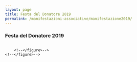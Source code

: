 ```yaml
---
layout: page
title: Festa del Donatore 2019
permalink: /manifestazioni-associative/manifestazione2019/
---
```


<!-- <script src="https://ajax.googleapis.com/ajax/libs/jquery/2.1.3/jquery.min.js"></script>
<script type="text/javascript" src='http://avis-bondeno.it/main.js'></script>
<script type="text/javascript" src='http://avis-bondeno.it/slick/slick.js'></script>
 -->

### Festa del Donatore 2019

<div class="carousel">
    <!-- <figure class="slider"> -->
        <!--</figure>-->
        <!--<figure>-->
            <div class=""><img src="/images/I1A2529_LR.jpg" alt></div>
        <!--</figure>-->
        <!--<figure>-->
            <div class=""><img src="/images/I1A2503_LR.jpg" alt></div>
        <!--</figure>-->
        <!--<figure>-->
            <div class=""><img src="/images/I1A2506_LR.jpg" alt></div>
        <!--</figure>-->
        <!--<figure>-->
            <div class=""><img src="/images/I1A2509_LR.jpg" alt></div>
        <!--</figure>-->
        <!--<figure>-->
            <div class=""><img src="/images/I1A2510_LR.jpg" alt></div>
        <!--</figure>-->
        <!--<figure>-->
            <div class=""><img src="/images/I1A2511_LR.jpg" alt></div>
        <!--</figure>-->
            <div class=""><img src="/images/I1A2513_LR.jpg" alt></div>
        <!--</figure>-->
        <!--<figure>-->
            <div class=""><img src="/images/I1A2514_LR.jpg" alt></div>
        <!--</figure>-->
        <!--<figure>-->
            <div class=""><img src="/images/I1A2517_LR.jpg" alt></div>
        <!--</figure>-->
        <!--<figure>-->
            <div class=""><img src="/images/I1A2518_LR.jpg" alt></div>
        <!--</figure>-->
        <!--<figure>-->
            <div class=""><img src="/images/I1A2522_LR.jpg" alt></div>
        <!--</figure>-->
        <!--<figure>-->
            <div class=""><img src="/images/I1A2524_LR.jpg" alt></div>
        <!--</figure>-->
        <!--<figure>-->
            <div class=""><img src="/images/I1A2525_LR.jpg" alt></div>
        <!--</figure>-->
        <!--<figure>-->
            <div class=""><img src="/images/I1A2530_LR.jpg" alt></div>
        <!--</figure>-->
        <!--<figure>-->
            <div class=""><img src="/images/I1A2531_LR.jpg" alt></div>
        <!--</figure>-->
        <!--<figure>-->
            <div class=""><img src="/images/I1A2535_LR.jpg" alt></div>
        <!--</figure>-->
        <!--<figure>-->
            <div class=""><img src="/images/I1A2537_LR.jpg" alt></div>
        <!--</figure>-->
        <!--<figure>-->
            <div class=""><img src="/images/I1A2538_LR.jpg" alt></div>
        <!--</figure>-->
        <!--<figure>-->
            <div class=""><img src="/images/I1A2540_LR.jpg" alt></div>
        <!--</figure>-->
        <!--<figure>-->
            <div class=""><img src="/images/I1A2541_LR.jpg" alt></div>
        <!--</figure>-->
        <!--<figure>-->
            <div class=""><img src="/images/I1A2542_LR.jpg" alt></div>
        <!--</figure>-->
        <!--<figure>-->
            <div class=""><img src="/images/I1A2544_LR.jpg" alt></div>
        <!--</figure>-->
        <!--<figure>-->
            <div class=""><img src="/images/I1A2545_LR.jpg" alt></div>
        <!--</figure>-->
        <!--<figure>-->
            <div class=""><img src="/images/I1A2547_LR.jpg" alt></div>
        <!--</figure>-->
        <!--<figure>-->
            <div class=""><img src="/images/I1A2548_LR.jpg" alt></div>
        <!--</figure>-->
        <!--<figure>-->
            <div class=""><img src="/images/I1A2550_LR.jpg" alt></div>
        <!--</figure>-->
        <!--<figure>-->
            <div class=""><img src="/images/I1A2551_LR.jpg" alt></div>
        <!--</figure>-->
        <!--<figure>-->
            <div class=""><img src="/images/I1A2552_LR.jpg" alt></div>
        <!--</figure>-->
        <!--<figure>-->
            <div class=""><img src="/images/I1A2553_LR.jpg" alt></div>
        <!--</figure>-->
        <!--<figure>-->
            <div class=""><img src="/images/I1A2554_LR.jpg" alt></div>
        <!--</figure>-->
        <!--<figure>-->
            <div class=""><img src="/images/I1A2555_LR.jpg" alt></div>
        <!--</figure>-->
        <!--<figure>-->
            <div class=""><img src="/images/I1A2556_LR.jpg" alt></div>
        <!--</figure>-->
        <!--<figure>-->
            <div class=""><img src="/images/I1A2557_LR.jpg" alt></div>
        <!--</figure>-->
        <!--<figure>-->
            <div class=""><img src="/images/I1A2558_LR.jpg" alt></div>
        <!--</figure>-->
        <!--<figure>-->
            <div class=""><img src="/images/I1A2559_LR.jpg" alt></div>
        <!--</figure>-->
        <!--<figure>-->
            <div class=""><img src="/images/I1A2560_LR.jpg" alt></div>
        <!--</figure>-->
        <!--<figure>-->
            <div class=""><img src="/images/I1A2561_LR.jpg" alt></div>
        <!--</figure>-->
        <!--<figure>-->
            <div class=""><img src="/images/I1A2563_LR.jpg" alt></div>
        <!--</figure>-->
        <!--<figure>-->
            <div class=""><img src="/images/I1A2564_LR.jpg" alt></div>
        <!--</figure>-->
        <!--<figure>-->
            <div class=""><img src="/images/I1A2565_LR.jpg" alt></div>
        <!--</figure>-->
        <!--<figure>-->
            <div class=""><img src="/images/I1A2566_LR.jpg" alt></div>
        <!--</figure>-->
        <!--<figure>-->
            <div class=""><img src="/images/I1A2567_LR.jpg" alt></div>
        <!--</figure>-->
        <!--<figure>-->
            <div class=""><img src="/images/I1A2568_LR.jpg" alt></div>
        <!--</figure>-->
        <!--<figure>-->
            <div class=""><img src="/images/I1A2569_LR.jpg" alt></div>
        <!--</figure>-->
        <!--<figure>-->
            <div class=""><img src="/images/I1A2571_LR.jpg" alt></div>
        <!--</figure>-->
        <!--<figure>-->
            <div class=""><img src="/images/I1A2572_LR.jpg" alt></div>
        <!--</figure>-->
        <!--<figure>-->
            <div class=""><img src="/images/I1A2573_LR.jpg" alt></div>
        <!--</figure>-->
        <!--<figure>-->
            <div class=""><img src="/images/I1A2574_LR.jpg" alt></div>
        <!--</figure>-->
        <!--<figure>-->
            <div class=""><img src="/images/I1A2577_LR.jpg" alt></div>
        <!--</figure>-->
        <!--<figure>-->
            <div class=""><img src="/images/I1A2578_LR.jpg" alt></div>
        <!--</figure>-->
        <!--<figure>-->
            <div class=""><img src="/images/I1A2579_LR.jpg" alt></div>
        <!--</figure>-->
        <!--<figure>-->
            <div class=""><img src="/images/I1A2580_LR.jpg" alt></div>
        <!--</figure>-->
        <!--<figure>-->
            <div class=""><img src="/images/I1A2581_LR.jpg" alt></div>
        <!--</figure>-->
        <!--<figure>-->
            <div class=""><img src="/images/I1A2583_LR.jpg" alt></div>
        <!--</figure>-->
        <!--<figure>-->
            <div class=""><img src="/images/I1A2584_LR.jpg" alt></div>
        <!--</figure>-->
        <!--<figure>-->
            <div class=""><img src="/images/I1A2585_LR.jpg" alt></div>
        <!--</figure>-->
        <!--<figure>-->
            <div class=""><img src="/images/I1A2586_LR.jpg" alt></div>
        <!--</figure>-->
        <!--<figure>-->
            <div class=""><img src="/images/I1A2588_LR.jpg" alt></div>
        <!--</figure>-->
        <!--<figure>-->
            <div class=""><img src="/images/I1A2589_LR.jpg" alt></div>
        <!--</figure>-->
        <!--<figure>-->
            <div class=""><img src="/images/I1A2590_LR.jpg" alt></div>
        <!--</figure>-->
        <!--<figure>-->
            <div class=""><img src="/images/I1A2591_LR.jpg" alt></div>
        <!--</figure>-->
        <!--<figure>-->
            <div class=""><img src="/images/I1A2593_LR.jpg" alt></div>
        <!--</figure>-->
        <!--<figure>-->
            <div class=""><img src="/images/I1A2594_LR.jpg" alt></div>
        <!--</figure>-->
        <!--<figure>-->
            <div class=""><img src="/images/I1A2595_LR.jpg" alt></div>
        <!--</figure>-->
        <!--<figure>-->
            <div class=""><img src="/images/I1A2596_LR.jpg" alt></div>
        <!--</figure>-->
        <!--<figure>-->
            <div class=""><img src="/images/I1A2597_LR.jpg" alt></div>
        <!--</figure>-->
        <!--<figure>-->
            <div class=""><img src="/images/I1A2598_LR.jpg" alt></div>
        <!--</figure>-->
        <!--<figure>-->
            <div class=""><img src="/images/I1A2599_LR.jpg" alt></div>

        <!--</figure>-->
    <!--</figure>-->
</div>